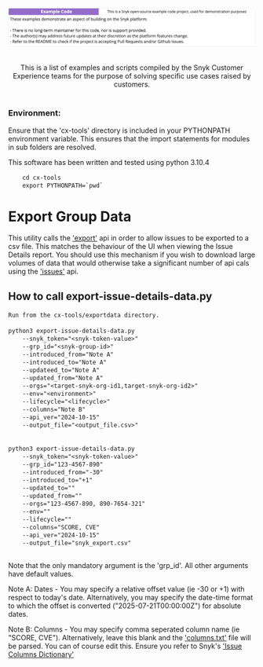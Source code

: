 ![snyk-oss-category](https://github.com/snyk-labs/oss-images/blob/main/oss-example.jpg)

<br/>
<div align="center">
This is a list of examples and scripts compiled by the Snyk Customer Experience teams for the purpose of solving specific use cases raised by customers.
</div>
<br/>

### Environment:
Ensure that the 'cx-tools' directory is included in your PYTHONPATH environment variable. This ensures that the import 
statements for modules in sub folders are resolved. 

This software has been written and tested using python 3.10.4

````
    cd cx-tools
    export PYTHONPATH=`pwd`
````

# Export Group Data
This utility calls the ['export'](https://apidocs.snyk.io/?version=2024-10-15#post-/groups/-group_id-/export) api in order to allow issues to be exported to a csv file. This matches the behaviour
of the UI when viewing the Issue Details report. You should use this mechanism if you wish to download large volumes
of data that would otherwise take a significant number of api cals using the ['issues'](https://apidocs.snyk.io/?version=2024-10-15#get-/groups/-group_id-/issues) api.

## How to call export-issue-details-data.py
````
Run from the cx-tools/exportdata directory.

python3 export-issue-details-data.py
    --snyk_token="<snyk-token-value>" 
    --grp_id="<snyk-group-id>"
    --introduced_from="Note A"
    --introduced_to="Note A"
    --updateed_to="Note A"
    --updated_from="Note A"
    --orgs="<target-snyk-org-id1,target-snyk-org-id2>" 
    --env="<environment>"
    --lifecycle="<lifecycle>"
    --columns="Note B"
    --api_ver="2024-10-15"
    --output_file="<output_file.csv>"


python3 export-issue-details-data.py
    --snyk_token="<snyk-token-value>" 
    --grp_id="123-4567-890"
    --introduced_from="-30"
    --introduced_to="+1"
    --updated_to=""
    --updated_from=""
    --orgs="123-4567-890, 890-7654-321" 
    --env=""
    --lifecycle=""
    --columns="SCORE, CVE"
    --api_ver="2024-10-15"
    --output_file="snyk_export.csv"


````
Note that the only mandatory argument is the 'grp_id'. All other arguments have default values.

Note A: Dates - You may specify a relative offset value (ie -30 or +1) with respect to today's date. Alternatively, 
you may specify the date-time format to which the offset is converted ("2025-07-21T00:00:00Z") for absolute dates.

Note B: Columns - You may specify comma seperated column name (ie "SCORE, CVE"). Alternatively, leave this blank and the
['columns.txt'](./columns.txt) file will be parsed. You can of course edit this. Ensure you refer to Snyk's ['Issue Columns Dictionary'](https://docs.snyk.io/snyk-api/using-specific-snyk-apis/export-api-specifications-columns-and-filters#available-columns)

````
